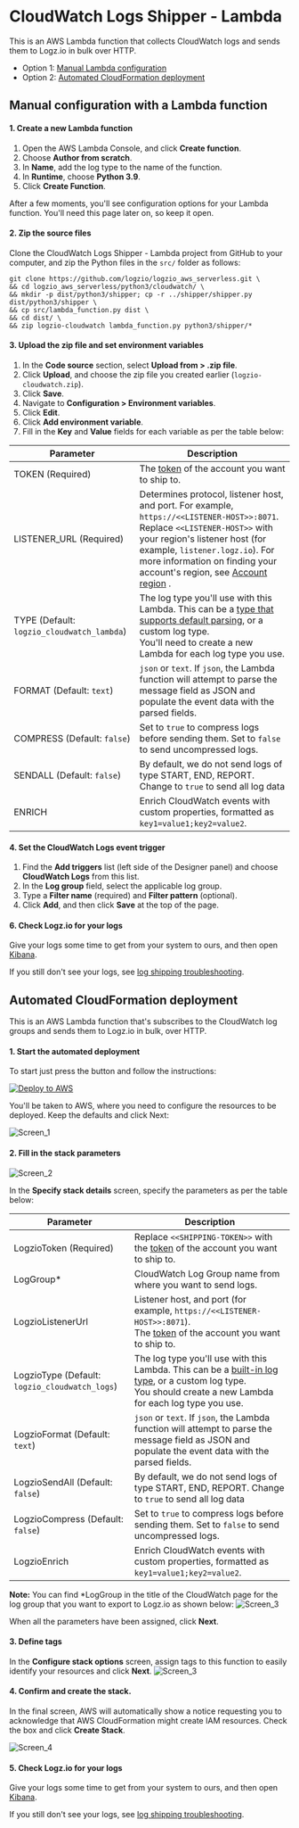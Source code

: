 # CloudWatch Logs Shipper - Lambda

This is an AWS Lambda function that collects CloudWatch logs and sends them to Logz.io in bulk over HTTP.

- Option 1: [Manual Lambda configuration](#manual-lambda-configuration)
- Option 2: [Automated CloudFormation deployment](#automated-cloudformation-deployment)

<div id="manual-lambda-configuration">

## Manual configuration with a Lambda function

<div class="tasklist">
  
#### 1. Create a new Lambda function

1. Open the AWS Lambda Console, and click **Create function**.
2. Choose **Author from scratch**.
3. In **Name**, add the log type to the name of the function.
4. In **Runtime**, choose **Python 3.9**.
4. Click **Create Function**. 
  
After a few moments, you'll see configuration options for your Lambda function. You'll need this page later on, so keep it open.
  
#### 2. Zip the source files

Clone the CloudWatch Logs Shipper - Lambda project from GitHub to your computer,
and zip the Python files in the `src/` folder as follows:

```shell
git clone https://github.com/logzio/logzio_aws_serverless.git \
&& cd logzio_aws_serverless/python3/cloudwatch/ \
&& mkdir -p dist/python3/shipper; cp -r ../shipper/shipper.py dist/python3/shipper \
&& cp src/lambda_function.py dist \
&& cd dist/ \
&& zip logzio-cloudwatch lambda_function.py python3/shipper/*
```

#### 3. Upload the zip file and set environment variables

1. In the **Code source** section, select **Upload from > .zip file**.
3. Click **Upload**, and choose the zip file you created earlier (`logzio-cloudwatch.zip`).
4. Click **Save**.
5. Navigate to **Configuration > Environment variables**.
6. Click **Edit**.
7. Click **Add environment variable**.
8. Fill in the **Key** and **Value** fields for each variable as per the table below:

| Parameter                                  | Description                                                                                                                                                                                                                                                                                                                                    |
| ------------------------------------------ | ---------------------------------------------------------------------------------------------------------------------------------------------------------------------------------------------------------------------------------------------------------------------------------------------------------------------------------------------- |
| TOKEN (Required)                           | The [token](https://app.logz.io/#/dashboard/settings/general) of the account you want to ship to.                                                                                                                                                                                                                                              |
| LISTENER_URL (Required)                    | Determines protocol, listener host, and port. For example, `https://<<LISTENER-HOST>>:8071`. <br > Replace `<<LISTENER-HOST>>` with your region's listener host (for example, `listener.logz.io`). For more information on finding your account's region, see [Account region](https://docs.logz.io/user-guide/accounts/account-region.html) . |
| TYPE (Default: `logzio_cloudwatch_lambda`) | The log type you'll use with this Lambda. This can be a [type that supports default parsing](https://docs.logz.io/user-guide/log-shipping/built-in-log-types.html), or a custom log type. <br> You'll need to create a new Lambda for each log type you use.                                                                                   |
| FORMAT (Default: `text`)                   | `json` or `text`. If `json`, the Lambda function will attempt to parse the message field as JSON and populate the event data with the parsed fields.                                                                                                                                                                                           |
| COMPRESS (Default: `false`)                | Set to `true` to compress logs before sending them. Set to `false` to send uncompressed logs.                                                                                                                                                                                                                                                  |
| SENDALL (Default: `false`)                 | By default, we do not send logs of type START, END, REPORT. Change to `true` to send all log data                                                                                                                                                                                                                                              |
| ENRICH                                     | Enrich CloudWatch events with custom properties, formatted as `key1=value1;key2=value2`.                                                                                                                                                                                                                                                       |


#### 4. Set the CloudWatch Logs event trigger

1. Find the **Add triggers** list (left side of the Designer panel) and choose **CloudWatch Logs** from this list.
2. In the **Log group** field, select the applicable log group.  
3. Type a **Filter name** (required) and **Filter pattern** (optional).
4. Click **Add**, and then click **Save** at the top of the page.

#### 6. Check Logz.io for your logs

Give your logs some time to get from your system to ours, and then open [Kibana](https://app.logz.io/#/dashboard/kibana).

If you still don't see your logs, see [log shipping troubleshooting](https://docs.logz.io/user-guide/log-shipping/log-shipping-troubleshooting.html).

</div>

</div>
<!-- tab:end -->

<!-- tab:start -->
<div id="automated-cloudformation-deployment">

## Automated CloudFormation deployment

This is an AWS Lambda function that's subscribes to the CloudWatch log groups and sends them to Logz.io in bulk, over HTTP.

<div class="tasklist">

#### 1. Start the automated deployment

To start just press the button and follow the instructions:

[![Deploy to AWS](https://dytvr9ot2sszz.cloudfront.net/logz-docs/lights/LightS-button.png)](https://console.aws.amazon.com/cloudformation/home?region=us-east-1#/stacks/create/template?templateURL=https://logzio-aws-integrations-us-east-1.s3.amazonaws.com/cloudwatch-auto-deployment/auto-deployment.yaml&stackName=logzio-cloudwatch-shipper)

You'll be taken to AWS, where you need to configure the resources to be deployed. Keep the defaults and click Next:

![Screen_1](img/screen-0.png)

#### 2. Fill in the stack parameters 
  
![Screen_2](img/screen-1.png)
  
In the **Specify stack details** screen, specify the parameters as per the table below:

| Parameter                                      | Description                                                                                                                                                                                                                             |
| ---------------------------------------------- | --------------------------------------------------------------------------------------------------------------------------------------------------------------------------------------------------------------------------------------- |
| LogzioToken (Required)                         | Replace `<<SHIPPING-TOKEN>>` with the [token](https://app.logz.io/#/dashboard/settings/general) of the account you want to ship to.                                                                                                     |
| LogGroup\*                                     | CloudWatch Log Group name from where you want to send logs.                                                                                                                                                                             |
| LogzioListenerUrl                              | Listener host, and port (for example, `https://<<LISTENER-HOST>>:8071`). <br > The [token](https://app.logz.io/#/dashboard/settings/general) of the account you want to ship to.                                                        |
| LogzioType (Default: `logzio_cloudwatch_logs`) | The log type you'll use with this Lambda. This can be a [built-in log type](https://docs.logz.io/user-guide/log-shipping/built-in-log-types.html), or a custom log type. <br> You should create a new Lambda for each log type you use. |
| LogzioFormat (Default: `text`)                 | `json` or `text`. If `json`, the Lambda function will attempt to parse the message field as JSON and populate the event data with the parsed fields.                                                                                    |
| LogzioSendAll (Default: `false`)               | By default, we do not send logs of type START, END, REPORT. Change to `true` to send all log data                                                                                                                                       |
| LogzioCompress (Default: `false`)              | Set to `true` to compress logs before sending them. Set to `false` to send uncompressed logs.                                                                                                                                           |
| LogzioEnrich                                   | Enrich CloudWatch events with custom properties, formatted as `key1=value1;key2=value2`.                                                                                                                                                |

**Note:** You can find \*LogGroup in the title of the  CloudWatch page for the log group that you want to export to Logz.io as shown below:
![Screen_3](img/screen-helper.png)
  
  
When all the parameters have been assigned, click **Next**.
  
#### 3. Define tags

In the **Configure stack options** screen, assign tags to this function to easily identify your resources and click **Next**.
![Screen_3](img/screen-2.png)
  
#### 4. Confirm and create the stack.


In the final screen, AWS will automatically show a notice requesting you to acknowledge that AWS CloudFormation might create IAM resources. Check the box and click **Create Stack**.

![Screen_4](img/screen-3.png)
  

#### 5. Check Logz.io for your logs

Give your logs some time to get from your system to ours, and then open [Kibana](https://app.logz.io/#/dashboard/kibana).

If you still don't see your logs, see [log shipping troubleshooting](https://docs.logz.io/user-guide/log-shipping/log-shipping-troubleshooting.html).

</div>
<!-- tab:end -->

</div>
<!-- tabContainer:end -->
